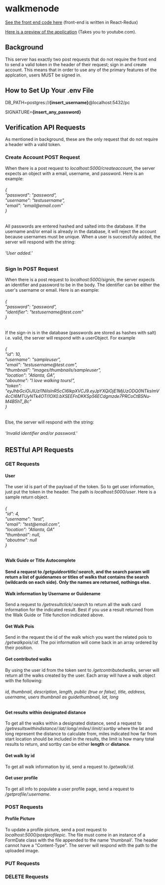 # walkmenode
<p><a href="https://github.com/rfpoulos/walkmereact">See the front end code here</a> (front-end is written in React-Redux)</p>
<p><a href="https://www.youtube.com/watch?v=xHo3GI9y34k&feature=youtu.be">Here is a preview of the application</a> (Takes you to youtube.com).</p>
<h2>Background</h2>
    <p>This server has exactly two post requests that do not require the front end to send a valid token in the header of their request; sign in and create account.  This means that in order to use any of the primary features of the applcation, users MUST be signed in.</p>
<h2>How to Set Up Your .env File</h2>
    <p>DB_PATH=postgres://<strong>{insert_username}</strong>@localhost:5432/pc</p>
    <p>SIGNATURE=<strong>{insert_any_password}</strong></p>
<h2>Verification API Requests</h2>
    <p>As mentioned in background, these are the only request that do not require a header with a valid token.</p>
        <h3>Create Account POST Request</h3>
            <p>When there is a post request to <em>localhost:5000/createaccount</em>, the server expects an object with a email, username, and password.  Here is an example:</p>
            <h6>
                {<br>
                    "password": "password",<br>
                    "username": "testusername",<br>
                    "email": "email@email.com"<br>
                }
            </h6>
            <p>All passwords are entered hashed and salted into the database.  If the username and/or email is already in the database, it will reject the account because usernames must be unique.  When a user is successfuly added, the server will respond with the string:</p>
            <h6>'User added.'</h6>
        <h3>Sign In POST Request</h3>
            <p>When there is a post request to <em>localhost:5000/signin</em>, the server expects an identifier and password to be in the body.  The identifier can be either the user's username or email.  Here is an example:</p>
            <h6>
                {<br>
                    "password": "password",<br>
                    "identifier": "testusername@test.com"<br>
                }
            </h6>
            <p>If the sign-in is in the database (passwords are stored as hashes with salt) i.e. valid, the server will respond with a userObject.  For example</p>
            <h6>
                {<br>
                    "id": 10,<br>
                    "username": "sampleuser",<br>
                    "email": "testusername@test.com",<br>
                    "thumbnail": "images/thumbnails/sampleuser",<br>
                    "location": "Atlanta, GA",<br>
                    "aboutme": "I love walking tours!",<br>
                    "token": "eyJhbGciOiJIUzI1NiIsInR5cCI6IkpXVCJ9.eyJpYXQiOjE1MjUzODQ0NTksImV4cCI6MTUyNTk4OTI1OX0.bXSEEFnDKKSp56ECdgmzde7PRCoCtBSNu-M4B5hT_Bc"<br>
                } 
            </h6>
            <p>Else, the server will respond with the string:</p>
            <h6>'Invalid identifier and/or password.'</h6>
<h2>RESTful API Requests</h2>
    <h3>GET Requests</h3>
        <h4>User</h4>
            <p>The user id is part of the payload of the token. So to get user information, just put the token in the header.  The path is <em>localhost:5000/user</em>.  Here is a sample return object.</p>
            <h6>
                {<br>
                    "id": 4,<br>
                    "username": "test",<br>
                    "email": "test@email.com",<br>
                    "location": "Atlanta, GA"<br>
                    "thumbnail": null,<br>
                    "aboutme": null<br>
                }
          <h4>Walk Guide or Title Autocomplete<h4>
            <p>Send a request to <em>/getguideortitle/:search</em>, and the search param will return a list of guidenames or titles of walks that contains the search (wildcards on each side).  Only the names are returned, nothings else.</p>
          <h4>Walk information by Username or Guidename</h4>
            <p>Send a request to <em>/getresultclick/:search</em> to return all the walk card information for the indicated result.  Best if you use a result returned from the Walk Guide or Title function indicated above.</p>
        <h4>Get Walk Pois</h4>
            <p>Send in the request the id of the walk which you want the related pois to <em>/getwalkpois/:id</em>.  The poi information will come back in an array ordered by their position.</p>
        <h4>Get contributed walks</h4>
            <p>By using the user id from the token sent to <em>/getcontributedwalks</em>, server will return all the walks created by the user.  Each array will have a walk object with the following:</p>
            <h6>id, thumbnail, description,
        length, public (true or false), title, address, username,
        users thumbnail as guidethumbnail, lat, long</h6>
        <h4>Get results within designated distance</h4>
            <p>To get all the walks within a designated distance, send a request to <em>/getresultswithindistance/:lat/:long/:miles/:limit/:sortby</em> where the lat and long represent the distance to calculate from, miles indicated how far from start location should be included in the results, the limit is how many total results to return, and sortby can be either <strong>length</strong> or <strong>distance</strong>.</p>
        <h4>Get walk by id</h4>
            <p>To get all walk information by id, send a request to <em>/getwalk/:id</em>.</p>
        <h4>Get user profile</h4>
            <p>To get all info to populate a user profile page, send a request to <em>/getprofile/:username</em>.</p>
    <h3>POST Requests</h3>
        <h4>Profile Picture</h4>
            <p>To update a profile picture, send a post request to <em>localhost:5000/postprofilepic</em>.  The file must come in an instance of a FormDate class with the file appended to the name 'thumbnail'.  The header cannot have a "Content-Type".  The server will respond with the path to the uploaded image.</p>
    <h3>PUT Requests</h3>
    <h3>DELETE Requests</h3>
